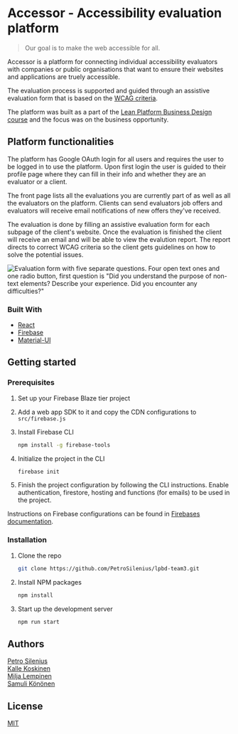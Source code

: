 # Accessor - Accessibility evaluation platform 

>Our goal is to make the web accessible for all.

Accessor is a platform for connecting individual accessibility evaluators with companies or public organisations that want to ensure their websites and applications are truely accessible.

The evaluation process is supported and guided through an assistive evaluation form that is based on the [WCAG criteria](https://www.w3.org/WAI/standards-guidelines/wcag/).

The platform was built as a part of the [Lean Platform Business Design course](https://opas.peppi.utu.fi/en/course/DTEK2037/8671) and the focus was on the business opportunity.

## Platform functionalities

The platform has Google OAuth login for all users and requires the user to be logged in to use the platform.
Upon first login the user is guided to their profile page where they can fill in their info and whether they are an evaluator or a client.

The front page lists all the evaluations you are currently part of as well as all the evaluators on the platform.
Clients can send evaluators job offers and evaluators will receive email notifications of new offers they've received.

The evaluation is done by filling an assistive evaluation form for each subpage of the client's website.
Once the evaluation is finished the client will receive an email and will be able to view the evalution report. The report directs to correct WCAG criteria so the client gets guidelines on how to solve the potential issues.

![Evaluation form with five separate questions. Four open text ones and one radio button, first question is "Did you understand the purpose of non-text elements? Describe your experience. Did you encounter any difficulties?"](https://i.imgur.com/jynYA5F.png)

### Built With

* [React](https://reactjs.org/)
* [Firebase](https://firebase.google.com/)
* [Material-UI](https://material-ui.com/)


## Getting started

### Prerequisites

1. Set up your Firebase Blaze tier project

2. Add a web app SDK to it and copy the CDN configurations to `src/firebase.js`

3. Install Firebase CLI
   ```sh
   npm install -g firebase-tools
   ```

4. Initialize the project in the CLI
   ```sh
   firebase init
   ```

5. Finish the project configuration by following the CLI instructions. Enable authentication, firestore, hosting and functions (for emails) to be used in the project.

Instructions on Firebase configurations can be found in [Firebases documentation](https://firebase.google.com/docs?authuser=0).

### Installation

1. Clone the repo
   ```sh
   git clone https://github.com/PetroSilenius/lpbd-team3.git
   ```
2. Install NPM packages
   ```sh
   npm install
   ```
3. Start up the development server
   ```sh
   npm run start
   ```

## Authors

[Petro Silenius](https://github.com/PetroSilenius)  
[Kalle Koskinen](https://github.com/t0nninseteli)  
[Milja Lempinen](https://github.com/mmiljas)  
[Samuli Könönen](https://github.com/blumfeld)  


## License
[MIT](https://choosealicense.com/licenses/mit/)
